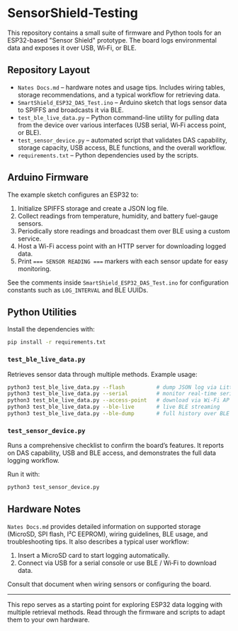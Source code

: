 # SensorShield-Testing

This repository contains a small suite of firmware and Python tools for an ESP32-based "Sensor Shield" prototype. The board logs environmental data and exposes it over USB, Wi‑Fi, or BLE.

## Repository Layout

- `Nates Docs.md` – hardware notes and usage tips. Includes wiring tables, storage recommendations, and a typical workflow for retrieving data.
- `SmartShield_ESP32_DAS_Test.ino` – Arduino sketch that logs sensor data to SPIFFS and broadcasts it via BLE.
- `test_ble_live_data.py` – Python command-line utility for pulling data from the device over various interfaces (USB serial, Wi‑Fi access point, or BLE).
- `test_sensor_device.py` – automated script that validates DAS capability, storage capacity, USB access, BLE functions, and the overall workflow.
- `requirements.txt` – Python dependencies used by the scripts.

## Arduino Firmware

The example sketch configures an ESP32 to:

1. Initialize SPIFFS storage and create a JSON log file.
2. Collect readings from temperature, humidity, and battery fuel-gauge sensors.
3. Periodically store readings and broadcast them over BLE using a custom service.
4. Host a Wi-Fi access point with an HTTP server for downloading logged data.
5. Print `=== SENSOR READING ===` markers with each sensor update for easy monitoring.

See the comments inside `SmartShield_ESP32_DAS_Test.ino` for configuration constants such as `LOG_INTERVAL` and BLE UUIDs.

## Python Utilities

Install the dependencies with:

```bash
pip install -r requirements.txt
```

### `test_ble_live_data.py`

Retrieves sensor data through multiple methods. Example usage:

```bash
python3 test_ble_live_data.py --flash          # dump JSON log via LittleFS
python3 test_ble_live_data.py --serial         # monitor real-time serial output
python3 test_ble_live_data.py --access-point   # download via Wi-Fi AP
python3 test_ble_live_data.py --ble-live       # live BLE streaming
python3 test_ble_live_data.py --ble-dump       # full history over BLE
```

### `test_sensor_device.py`

Runs a comprehensive checklist to confirm the board’s features. It reports on DAS capability, USB and BLE access, and demonstrates the full data logging workflow.

Run it with:

```bash
python3 test_sensor_device.py
```

## Hardware Notes

`Nates Docs.md` provides detailed information on supported storage (MicroSD, SPI flash, I²C EEPROM), wiring guidelines, BLE usage, and troubleshooting tips. It also describes a typical user workflow:

1. Insert a MicroSD card to start logging automatically.
2. Connect via USB for a serial console or use BLE / Wi‑Fi to download data.

Consult that document when wiring sensors or configuring the board.

---

This repo serves as a starting point for exploring ESP32 data logging with multiple retrieval methods. Read through the firmware and scripts to adapt them to your own hardware.
